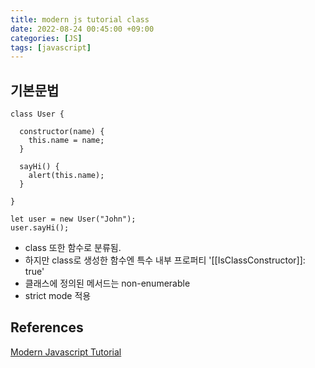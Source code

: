 ```yaml
---
title: modern js tutorial class
date: 2022-08-24 00:45:00 +09:00
categories: [JS]
tags: [javascript]
---
```


## 기본문법
`````
class User {

  constructor(name) {
    this.name = name;
  }

  sayHi() {
    alert(this.name);
  }

}

let user = new User("John");
user.sayHi();
`````

- class 또한 함수로 분류됨.
- 하지만 class로 생성한 함수엔 특수 내부 프로퍼티 '[[IsClassConstructor]]: true'
- 클래스에 정의된 메서드는 non-enumerable
- strict mode 적용








## References
[Modern Javascript Tutorial](https://ko.javascript.info/prototype-inheritance)   
